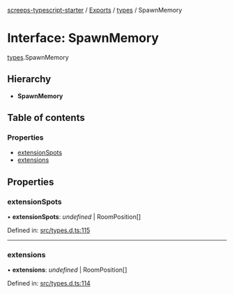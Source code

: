 [screeps-typescript-starter](../README.md) / [Exports](../modules.md) / [types](../modules/types.md) / SpawnMemory

# Interface: SpawnMemory

[types](../modules/types.md).SpawnMemory

## Hierarchy

* **SpawnMemory**

## Table of contents

### Properties

- [extensionSpots](types.spawnmemory.md#extensionspots)
- [extensions](types.spawnmemory.md#extensions)

## Properties

### extensionSpots

• **extensionSpots**: *undefined* \| RoomPosition[]

Defined in: [src/types.d.ts:115](https://github.com/Baelyk/screeps/blob/c7b9358/src/types.d.ts#L115)

___

### extensions

• **extensions**: *undefined* \| RoomPosition[]

Defined in: [src/types.d.ts:114](https://github.com/Baelyk/screeps/blob/c7b9358/src/types.d.ts#L114)
